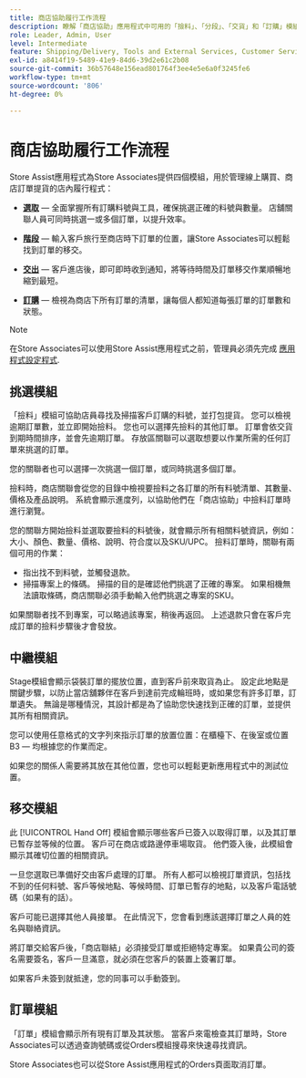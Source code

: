 ```yaml
---
title: 商店協助履行工作流程
description: 瞭解「商店協助」應用程式中可用的「撿料」、「分段」、「交貨」和「訂購」模組。 這些模組可為BOPIS訂單啟用端對端商店履行工作流程。 Store Associates使用這些模組來管理並遞送商店取貨訂單給客戶。
role: Leader, Admin, User
level: Intermediate
feature: Shipping/Delivery, Tools and External Services, Customer Service
exl-id: a8414f19-5489-41e9-84d6-39d2e61c2b08
source-git-commit: 36b57648e156ead801764f3ee4e5e6a0f3245fe6
workflow-type: tm+mt
source-wordcount: '806'
ht-degree: 0%

---
```


# 商店協助履行工作流程

Store Assist應用程式為Store Associates提供四個模組，用於管理線上購買、商店訂單提貨的店內履行程式：

- **[選取](#pick-module)** — 全面掌握所有訂購料號與工具，確保挑選正確的料號與數量。 店舖關聯人員可同時挑選一或多個訂單，以提升效率。

- **[階段](#stage-module)** — 輸入客戶旅行至商店時下訂單的位置，讓Store Associates可以輕鬆找到訂單的移交。

- **[交出](#hand-off-module)** — 客戶進店後，即可即時收到通知，將等待時間及訂單移交作業順暢地縮到最短。

- **[訂購](#orders-module)** — 檢視為商店下所有訂單的清單，讓每個人都知道每張訂單的訂單數和狀態。

>[!NOTE]
>
>在Store Associates可以使用Store Assist應用程式之前，管理員必須先完成 [應用程式設定程式](app-setup.md).

## 挑選模組

「撿料」模組可協助店員尋找及掃描客戶訂購的料號，並打包提貨。 您可以檢視逾期訂單數，並立即開始撿料。 您也可以選擇先撿料的其他訂單。 訂單會依交貨到期時間排序，並會先逾期訂單。 存放區關聯可以選取想要以作業所需的任何訂單來挑選的訂單。

您的關聯者也可以選擇一次挑選一個訂單，或同時挑選多個訂單。

撿料時，商店關聯會從您的目錄中檢視要撿料之各訂單的所有料號清單、其數量、價格及產品說明。 系統會顯示進度列，以協助他們在「商店協助」中撿料訂單時進行瀏覽。

您的關聯方開始撿料並選取要撿料的料號後，就會顯示所有相關料號資訊，例如：大小、顏色、數量、價格、說明、符合度以及SKU/UPC。 撿料訂單時，關聯有兩個可用的作業：

- 指出找不到料號，並觸發退款。
- 掃描專案上的條碼。 掃描的目的是確認他們挑選了正確的專案。 如果相機無法讀取條碼，商店關聯必須手動輸入他們挑選之專案的SKU。

如果關聯者找不到專案，可以略過該專案，稍後再返回。  上述退款只會在客戶完成訂單的撿料步驟後才會發放。

## 中繼模組

Stage模組會顯示袋裝訂單的擺放位置，直到客戶前來取貨為止。 設定此地點是關鍵步驟，以防止當店舖夥伴在客戶到達前完成輪班時，或如果您有許多訂單，訂單遺失。 無論是哪種情況，其設計都是為了協助您快速找到正確的訂單，並提供其所有相關資訊。

您可以使用任意格式的文字列來指示訂單的放置位置：在櫃檯下、在後室或位置B3 — 均根據您的作業而定。

如果您的關係人需要將其放在其他位置，您也可以輕鬆更新應用程式中的測試位置。

## 移交模組

此 [!UICONTROL Hand Off] 模組會顯示哪些客戶已簽入以取得訂單，以及其訂單已暫存並等候的位置。 客戶可在商店或路邊停車場取貨。 他們簽入後，此模組會顯示其確切位置的相關資訊。

一旦您選取已準備好交由客戶處理的訂單。 所有人都可以檢視訂單資訊，包括找不到的任何料號、客戶等候地點、等候時間、訂單已暫存的地點，以及客戶電話號碼（如果有的話）。

客戶可能已選擇其他人員接單。 在此情況下，您會看到應該選擇訂單之人員的姓名與聯絡資訊。

將訂單交給客戶後，「商店聯結」必須接受訂單或拒絕特定專案。 如果貴公司的簽名需要簽名，客戶一旦滿意，就必須在您客戶的裝置上簽署訂單。

如果客戶未簽到就抵達，您的同事可以手動簽到。

## 訂單模組

「訂單」模組會顯示所有現有訂單及其狀態。 當客戶來電檢查其訂單時，Store Associates可以透過查詢號碼或從Orders模組搜尋來快速尋找資訊。

Store Associates也可以從Store Assist應用程式的Orders頁面取消訂單。
